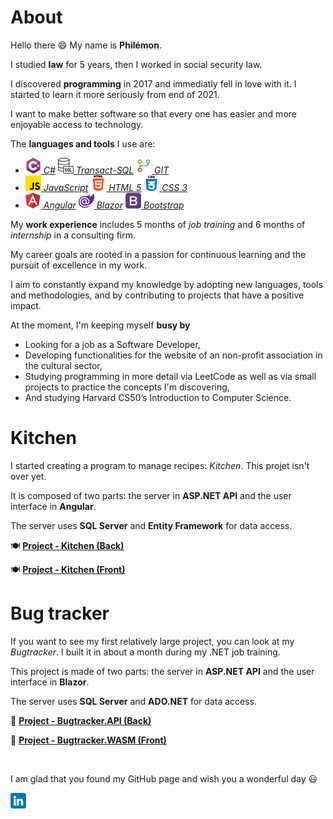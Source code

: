 # About

Hello there 😄 My name is **Philémon**.

I studied **law** for 5 years, then I worked in social security law.

I discovered **programming** in 2017 and immediatly fell in love with it. I started to learn it more seriously from end of 2021.

I want to make better software so that every one has easier and more enjoyable access to technology.

The **languages and tools** I use are:

- [![C#](/csharp.png) _C#_](<https://en.wikipedia.org/wiki/C_Sharp_(programming_language)>) [![Transact-SQL](/sql.png) _Transact-SQL_](https://en.wikipedia.org/wiki/Transact-SQL) [![GIT](/git.png) _GIT_](https://en.wikipedia.org/wiki/Git)
- [![JavaScript](/js.png) _JavaScript_](https://en.wikipedia.org/wiki/JavaScript) [![HTML](/html.png) _HTML 5_](https://en.wikipedia.org/wiki/HTML) [![CSS](/css.png) _CSS 3_](https://en.wikipedia.org/wiki/CSS)
- [![Angular](/angular.png) _Angular_](<https://en.wikipedia.org/wiki/Angular_(web_framework)>) [![Blazor](/blazor.png) _Blazor_](https://en.wikipedia.org/wiki/Blazor) [![Bootstrap](/bootstrap.png) _Bootstrap_](<https://en.wikipedia.org/wiki/Bootstrap_(front-end_framework)>)

My **work experience** includes 5 months of _job training_ and 6 months of _internship_ in a consulting firm.

My career goals are rooted in a passion for continuous learning and the pursuit of excellence in my work.

I aim to constantly expand my knowledge by adopting new languages, tools and methodologies, and by contributing to projects that have a positive impact.

At the moment, I'm keeping myself **busy by**

- Looking for a job as a Software Developer,
- Developing functionalities for the website of an non-profit association in the cultural sector,
- Studying programming in more detail via LeetCode as well as via small projects to practice the concepts I'm discovering,
- And studying Harvard CS50’s Introduction to Computer Science.

# Kitchen

I started creating a program to manage recipes: _Kitchen_. This projet isn't over yet.

It is composed of two parts: the server in **ASP.NET API** and the user interface in **Angular**.

The server uses **SQL Server** and **Entity Framework** for data access.

🍽️ **[Project - Kitchen (Back)](https://github.com/PhilemonPhilippin/Kitchen-repo)**

🍽️ **[Project - Kitchen (Front)](https://github.com/PhilemonPhilippin/KitchenNG-repo)**

# Bug tracker

If you want to see my first relatively large project, you can look at my _Bugtracker_.
I built it in about a month during my .NET job training.

This project is made of two parts: the server in **ASP.NET API** and the user interface in **Blazor**.

The server uses **SQL Server** and **ADO.NET** for data access.

🐞 **[Project - Bugtracker.API (Back)](https://github.com/PhilemonPhilippin/Bugtracker.API-repo)**

🐞 **[Project - Bugtracker.WASM (Front)](https://github.com/PhilemonPhilippin/Bugtracker.WASM-repo)**

<br/>

I am glad that you found my GitHub page and wish you a wonderful day 😃

[![LinkedIn - Philémon Philippin](/linkedin.png)](https://www.linkedin.com/in/philemonphilippin/)
